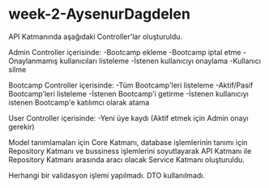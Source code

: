 # week-2-AysenurDagdelen

API Katmanında aşağıdaki Controller'lar oluşturuldu.

Admin Controller içerisinde:
-Bootcamp ekleme
-Bootcamp iptal etme
-Onaylanmamış kullanıcıları listeleme
-İstenen kullanıcıyı onaylama
-Kullanıcı silme

Bootcamp Controller içerisinde:
-Tüm Bootcamp'leri listeleme
-Aktif/Pasif Bootcamp'leri listeleme
-İstenen Bootcamp'i getirme
-İstenen kullanıcıyı istenen Bootcamp'e katılımcı olarak atama

User Controller içerisinde:
-Yeni üye kaydı (Aktif etmek için Admin onayı gerekir)

Model tanımlamaları için Core Katmanı, database işlemlerinin tanımı için Repository Katmanı ve bussiness işlemlerini soyutlayarak API Katmanı ile Repository Katmanı arasında aracı olacak Service Katmanı oluşturuldu.

Herhangi bir validasyon işlemi yapılmadı. DTO kullanılmadı.
